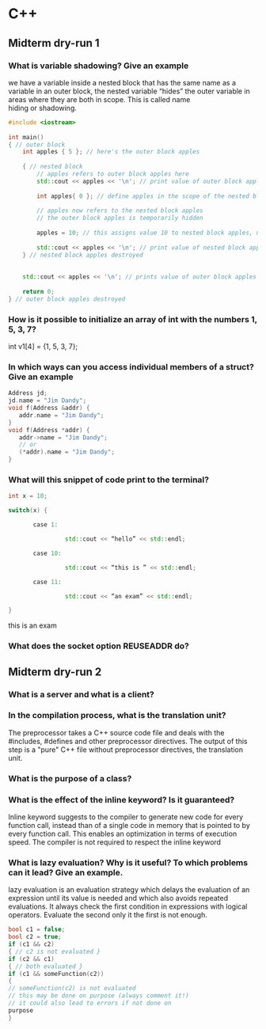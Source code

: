 # C++

## Midterm dry-run 1

### What is variable shadowing? Give an example
we have a variable inside a nested block that has the same name as a variable in an outer block, the nested variable “hides” the outer variable in areas where they are both in scope. This is called name hiding or shadowing.

```c++
#include <iostream>
 
int main()
{ // outer block
    int apples { 5 }; // here's the outer block apples
 
    { // nested block
        // apples refers to outer block apples here
        std::cout << apples << '\n'; // print value of outer block apples
 
        int apples{ 0 }; // define apples in the scope of the nested block
 
        // apples now refers to the nested block apples
        // the outer block apples is temporarily hidden
 
        apples = 10; // this assigns value 10 to nested block apples, not outer block apples
 
        std::cout << apples << '\n'; // print value of nested block apples
    } // nested block apples destroyed
 
 
    std::cout << apples << '\n'; // prints value of outer block apples
 
    return 0;
} // outer block apples destroyed
```
### How is it possible to initialize an array of int with the numbers 1, 5, 3, 7?
int v1[4] = {1, 5, 3, 7};

### In which ways can you access individual members of a struct? Give an example
```c++
Address jd;
jd.name = "Jim Dandy";
void f(Address &addr) {
   addr.name = "Jim Dandy";
}
void f(Address *addr) {
   addr->name = "Jim Dandy";
   // or
   (*addr).name = "Jim Dandy";
}
```

### What will this snippet of code print to the terminal?
```c++
int x = 10;

switch(x) {

       case 1:

                std::cout << “hello” << std::endl;

       case 10:

                std::cout << “this is ” << std::endl;

       case 11:

                std::cout << “an exam” << std::endl;

}
```

this is
an exam

### What does the socket option REUSEADDR do?


## Midterm dry-run 2
### What is a server and what is a client? 


### In the compilation process, what is the translation unit?
The preprocessor takes a C++ source code file and deals with the #includes, #defines and other preprocessor directives. The output of this step is a "pure" C++ file without preprocessor directives, the translation unit.

### What is the purpose of a class?


### What is the effect of the inline keyword? Is it guaranteed?
Inline keyword suggests to the compiler to generate new code for every function call, instead than of a single code in memory that is pointed to by every function call. This enables an optimization in terms of execution speed. The compiler is not required to respect the inline keyword

### What is lazy evaluation? Why is it useful? To which problems can it lead? Give an example.
 lazy evaluation is an evaluation strategy which delays the evaluation of an expression until its value is needed and which also avoids repeated evaluations. It always check the first condition in expressions with logical operators. Evaluate the second only it the first is not enough. 

```c++
bool c1 = false;
bool c2 = true;
if (c1 && c2)
{ // c2 is not evaluated }
if (c2 && c1)
{ // both evaluated }
if (c1 && someFunction(c2))
{ 
// someFunction(c2) is not evaluated
// this may be done on purpose (always comment it!)
// it could also lead to errors if not done on 
purpose
}
```





